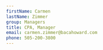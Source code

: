 ```yaml
---
firstName: Carmen
lastName: Zimmer
group: Managers
title: CPA, Manager
email: carmen.zimmer@bacahoward.com
phone: 505-200-3800
---
```

